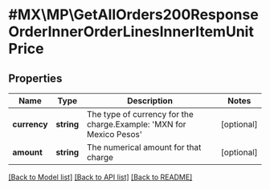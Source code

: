 # #MX\MP\GetAllOrders200ResponseOrderInnerOrderLinesInnerItemUnitPrice

## Properties

Name | Type | Description | Notes
------------ | ------------- | ------------- | -------------
**currency** | **string** | The type of currency for the charge.Example: 'MXN for Mexico Pesos' | [optional]
**amount** | **string** | The numerical amount for that charge | [optional]


[[Back to Model list]](../) [[Back to API list]](../../Api/MX/MP) [[Back to README]](../../README.md)
